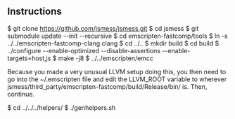 Instructions
------------
$ git clone https://github.com/jsmess/jsmess.git
$ cd jsmess
$ git submodule update --init --recursive
$ cd emscripten-fastcomp/tools
$ ln -s ../../emscripten-fastcomp-clang clang
$ cd ../..
$ mkdir build
$ cd build
$ ../configure --enable-optimized --disable-assertions --enable-targets=host,js
$ make -j8
$ ../../emscripten/emcc

Because you made a very unusual LLVM setup doing this, you then need to go into the ~/.emscripten file and edit the LLVM_ROOT variable to wherever jsmess/third_party/emscripten-fastcomp/build/Release/bin/ is. Then, continue.

$ cd ../../../helpers/
$ ./genhelpers.sh

